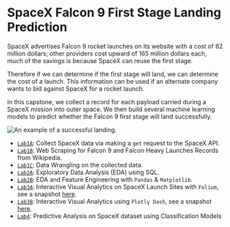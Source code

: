 # SpaceX Falcon 9 First Stage Landing Prediction

SpaceX advertises Falcon 9 rocket launches on its website with a cost of 62 million dollars; other providers cost upward of 165 million dollars each, much of the savings is because SpaceX can reuse the first stage. 

Therefore if we can determine if the first stage will land, we can determine the cost of a launch. This information can be used if an alternate company wants to bid against SpaceX for a rocket launch.

In this capstone, we collect a record for each payload carried during a SpaceX mission into outer space. We then build several machine learning models to
predict whether the Falcon 9 first stage will land successfully. 


![](https://cf-courses-data.s3.us.cloud-object-storage.appdomain.cloud/IBMDeveloperSkillsNetwork-DS0701EN-SkillsNetwork/lab_v2/images/landing_1.gif "An example of a successful landing.")


* [`Lab1A`](W1A_Data_Collection_API_Lab.ipynb): Collect SpaceX data via making a `get` request to the SpaceX API.
* [`Lab1B`](W1A_Data_Collection_Webscraping.ipynb): Web Scraping for Falcon 9 and Falcon Heavy Launches Records from Wikipedia.
* [`Lab1C`](W1B_Data_Wrangling.ipynb): Data Wrangling on the collected data.
* [`Lab2A`](W2A_Exploratory_Data_Analysis_with_SQL.ipynb): Exploratory Data Analysis (EDA) using SQL. 
* [`Lab2B`](W2B_Exploratory_Data_Analysis_with_Pandas.ipynb): EDA and Feature Engineering with `Pandas` & `Matplotlib`.
* [`Lab3A`](W3A_Interactive_Visual_Analytics_with_Folium.ipynb): Interactive Visual Analytics on SpaceX Launch Sites with `Folium`, see a snapshot [here](W3A_launch_site_marker_cluster.png). 
* [`Lab3B`](W3B_SpaceX_Dash_App.py): Interactive Visual Analytics using `Plotly Dash`, see a snapshot [here](W3B-dashboard-1-ipad.jpg).
* [`Lab4`](W4_SpaceX_Machine_Learning_Prediction.ipynb): Predictive Analysis on SpaceX dataset using Classification Models


